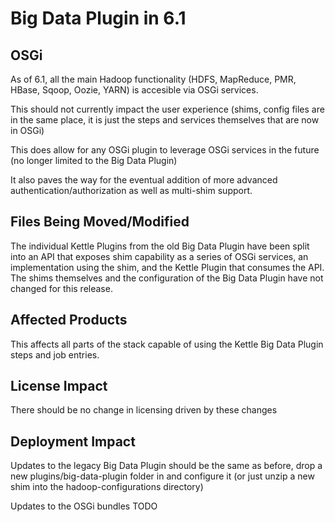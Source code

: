 Big Data Plugin in 6.1
======================
OSGi
----
As of 6.1, all the main Hadoop functionality (HDFS, MapReduce, PMR, HBase, Sqoop, Oozie, YARN) is accesible via OSGi services.

This should not currently impact the user experience (shims, config files are in the same place, it is just the steps and services themselves that are now in OSGi)

This does allow for any OSGi plugin to leverage OSGi services in the future (no longer limited to the Big Data Plugin)

It also paves the way for the eventual addition of more advanced authentication/authorization as well as multi-shim support.

Files Being Moved/Modified
--------------------------
The individual Kettle Plugins from the old Big Data Plugin have been split into an API that exposes shim capability as a series of OSGi services, an implementation using the shim, and the Kettle Plugin that consumes the API.  The shims themselves and the configuration of the Big Data Plugin have not changed for this release.

Affected Products
-----------------
This affects all parts of the stack capable of using the Kettle Big Data Plugin steps and job entries.

License Impact
--------------
There should be no change in licensing driven by these changes

Deployment Impact
-----------------
Updates to the legacy Big Data Plugin should be the same as before, drop a new plugins/big-data-plugin folder in and configure it (or just unzip a new shim into the hadoop-configurations directory)

Updates to the OSGi bundles TODO
